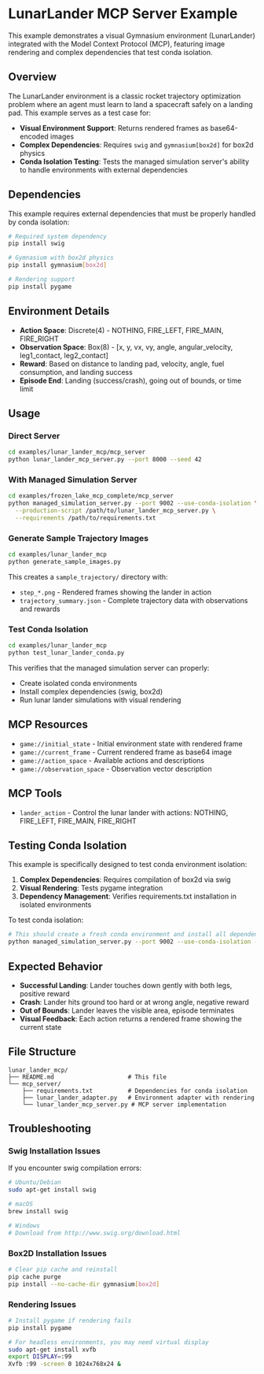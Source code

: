 # LunarLander MCP Server Example

This example demonstrates a visual Gymnasium environment (LunarLander) integrated with the Model Context Protocol (MCP), featuring image rendering and complex dependencies that test conda isolation.

## Overview

The LunarLander environment is a classic rocket trajectory optimization problem where an agent must learn to land a spacecraft safely on a landing pad. This example serves as a test case for:

- **Visual Environment Support**: Returns rendered frames as base64-encoded images
- **Complex Dependencies**: Requires `swig` and `gymnasium[box2d]` for box2d physics
- **Conda Isolation Testing**: Tests the managed simulation server's ability to handle environments with external dependencies

## Dependencies

This example requires external dependencies that must be properly handled by conda isolation:

```bash
# Required system dependency
pip install swig

# Gymnasium with box2d physics
pip install gymnasium[box2d]

# Rendering support
pip install pygame
```

## Environment Details

- **Action Space**: Discrete(4) - NOTHING, FIRE_LEFT, FIRE_MAIN, FIRE_RIGHT
- **Observation Space**: Box(8) - [x, y, vx, vy, angle, angular_velocity, leg1_contact, leg2_contact]
- **Reward**: Based on distance to landing pad, velocity, angle, fuel consumption, and landing success
- **Episode End**: Landing (success/crash), going out of bounds, or time limit

## Usage

### Direct Server

```bash
cd examples/lunar_lander_mcp/mcp_server
python lunar_lander_mcp_server.py --port 8000 --seed 42
```

### With Managed Simulation Server

```bash
cd examples/frozen_lake_mcp_complete/mcp_server
python managed_simulation_server.py --port 9002 --use-conda-isolation \
  --production-script /path/to/lunar_lander_mcp_server.py \
  --requirements /path/to/requirements.txt
```

### Generate Sample Trajectory Images

```bash
cd examples/lunar_lander_mcp
python generate_sample_images.py
```

This creates a `sample_trajectory/` directory with:
- `step_*.png` - Rendered frames showing the lander in action
- `trajectory_summary.json` - Complete trajectory data with observations and rewards

### Test Conda Isolation

```bash
cd examples/lunar_lander_mcp
python test_lunar_lander_conda.py
```

This verifies that the managed simulation server can properly:
- Create isolated conda environments
- Install complex dependencies (swig, box2d)
- Run lunar lander simulations with visual rendering

## MCP Resources

- `game://initial_state` - Initial environment state with rendered frame
- `game://current_frame` - Current rendered frame as base64 image
- `game://action_space` - Available actions and descriptions
- `game://observation_space` - Observation vector description

## MCP Tools

- `lander_action` - Control the lunar lander with actions: NOTHING, FIRE_LEFT, FIRE_MAIN, FIRE_RIGHT

## Testing Conda Isolation

This example is specifically designed to test conda environment isolation:

1. **Complex Dependencies**: Requires compilation of box2d via swig
2. **Visual Rendering**: Tests pygame integration
3. **Dependency Management**: Verifies requirements.txt installation in isolated environments

To test conda isolation:

```bash
# This should create a fresh conda environment and install all dependencies
python managed_simulation_server.py --port 9002 --use-conda-isolation --verbose
```

## Expected Behavior

- **Successful Landing**: Lander touches down gently with both legs, positive reward
- **Crash**: Lander hits ground too hard or at wrong angle, negative reward
- **Out of Bounds**: Lander leaves the visible area, episode terminates
- **Visual Feedback**: Each action returns a rendered frame showing the current state

## File Structure

```
lunar_lander_mcp/
├── README.md                     # This file
└── mcp_server/
    ├── requirements.txt          # Dependencies for conda isolation
    ├── lunar_lander_adapter.py   # Environment adapter with rendering
    └── lunar_lander_mcp_server.py # MCP server implementation
```

## Troubleshooting

### Swig Installation Issues

If you encounter swig compilation errors:

```bash
# Ubuntu/Debian
sudo apt-get install swig

# macOS
brew install swig

# Windows
# Download from http://www.swig.org/download.html
```

### Box2D Installation Issues

```bash
# Clear pip cache and reinstall
pip cache purge
pip install --no-cache-dir gymnasium[box2d]
```

### Rendering Issues

```bash
# Install pygame if rendering fails
pip install pygame

# For headless environments, you may need virtual display
sudo apt-get install xvfb
export DISPLAY=:99
Xvfb :99 -screen 0 1024x768x24 &
```
